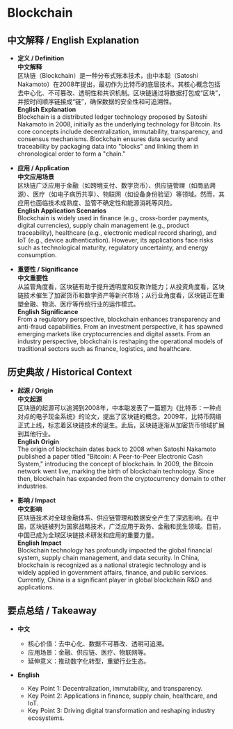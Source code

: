 # Blockchain

## 中文解释 / English Explanation

* **定义 / Definition**  
  **中文解释**  
  区块链（Blockchain）是一种分布式账本技术，由中本聪（Satoshi Nakamoto）在2008年提出，最初作为比特币的底层技术。其核心概念包括去中心化、不可篡改、透明性和共识机制。区块链通过将数据打包成“区块”，并按时间顺序链接成“链”，确保数据的安全性和可追溯性。  
  **English Explanation**  
  Blockchain is a distributed ledger technology proposed by Satoshi Nakamoto in 2008, initially as the underlying technology for Bitcoin. Its core concepts include decentralization, immutability, transparency, and consensus mechanisms. Blockchain ensures data security and traceability by packaging data into "blocks" and linking them in chronological order to form a "chain."

* **应用 / Application**  
  **中文应用场景**  
  区块链广泛应用于金融（如跨境支付、数字货币）、供应链管理（如商品溯源）、医疗（如电子病历共享）、物联网（如设备身份验证）等领域。然而，其应用也面临技术成熟度、监管不确定性和能源消耗等风险。  
  **English Application Scenarios**  
  Blockchain is widely used in finance (e.g., cross-border payments, digital currencies), supply chain management (e.g., product traceability), healthcare (e.g., electronic medical record sharing), and IoT (e.g., device authentication). However, its applications face risks such as technological maturity, regulatory uncertainty, and energy consumption.

* **重要性 / Significance**  
  **中文重要性**  
  从监管角度看，区块链有助于提升透明度和反欺诈能力；从投资角度看，区块链技术催生了加密货币和数字资产等新兴市场；从行业角度看，区块链正在重塑金融、物流、医疗等传统行业的运作模式。  
  **English Significance**  
  From a regulatory perspective, blockchain enhances transparency and anti-fraud capabilities. From an investment perspective, it has spawned emerging markets like cryptocurrencies and digital assets. From an industry perspective, blockchain is reshaping the operational models of traditional sectors such as finance, logistics, and healthcare.

## 历史典故 / Historical Context

* **起源 / Origin**  
  **中文起源**  
  区块链的起源可以追溯到2008年，中本聪发表了一篇题为《比特币：一种点对点的电子现金系统》的论文，提出了区块链的概念。2009年，比特币网络正式上线，标志着区块链技术的诞生。此后，区块链逐渐从加密货币领域扩展到其他行业。  
  **English Origin**  
  The origin of blockchain dates back to 2008 when Satoshi Nakamoto published a paper titled "Bitcoin: A Peer-to-Peer Electronic Cash System," introducing the concept of blockchain. In 2009, the Bitcoin network went live, marking the birth of blockchain technology. Since then, blockchain has expanded from the cryptocurrency domain to other industries.

* **影响 / Impact**  
  **中文影响**  
  区块链技术对全球金融体系、供应链管理和数据安全产生了深远影响。在中国，区块链被列为国家战略技术，广泛应用于政务、金融和民生领域。目前，中国已成为全球区块链技术研发和应用的重要力量。  
  **English Impact**  
  Blockchain technology has profoundly impacted the global financial system, supply chain management, and data security. In China, blockchain is recognized as a national strategic technology and is widely applied in government affairs, finance, and public services. Currently, China is a significant player in global blockchain R&D and applications.

## 要点总结 / Takeaway

* **中文**  
  - 核心价值：去中心化、数据不可篡改、透明可追溯。  
  - 应用场景：金融、供应链、医疗、物联网等。  
  - 延伸意义：推动数字化转型，重塑行业生态。  

* **English**  
  - Key Point 1: Decentralization, immutability, and transparency.  
  - Key Point 2: Applications in finance, supply chain, healthcare, and IoT.  
  - Key Point 3: Driving digital transformation and reshaping industry ecosystems.